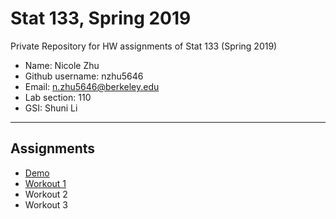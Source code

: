 # Stat 133, Spring 2019

Private Repository for HW assignments of Stat 133 (Spring 2019)

- Name: Nicole Zhu
- Github username: nzhu5646
- Email: n.zhu5646@berkeley.edu
- Lab section: 110
- GSI: Shuni Li

-----

## Assignments

- [Demo](demo)
- [Workout 1](workout1)
- Workout 2
- Workout 3


